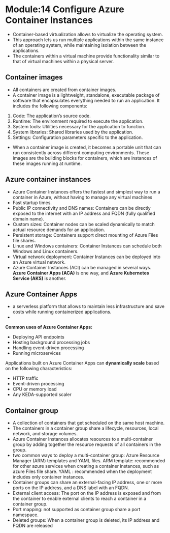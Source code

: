 # Module:14 Configure Azure Container Instances

- Container-based virtualization allows to virtualize the operating system.
- This approach lets us run multiple applications within the same instance of an operating system, while maintaining isolation between the applications.
- The containers within a virtual machine provide functionality similar to that of virtual machines within a physical server.


## Container images

- All containers are created from container images.
- A container image is a lightweight, standalone, executable package of software that encapsulates everything needed to run an application. It includes the following components:
1. Code: The application’s source code.
2. Runtime: The environment required to execute the application.
3. System tools: Utilities necessary for the application to function.
4. System libraries: Shared libraries used by the application.
5. Settings: Configuration parameters specific to the application.

- When a container image is created, it becomes a portable unit that can run consistently across different computing environments. These images are the building blocks for containers, which are instances of these images running at runtime.

## Azure container instances

- Azure Container Instances offers the fastest and simplest way to run a container in Azure, without having to manage any virtual machines
- Fast startup times.
- Public IP connectivity and DNS names: Containers can be directly exposed to the internet with an IP address and FQDN (fully qualified domain name).
- Custom sizes: Container nodes can be scaled dynamically to match actual resource demands for an application.
- Persistent storage: Containers support direct mounting of Azure Files file shares.
- Linux and Windows containers: Container Instances can schedule both Windows and Linux containers.
- Virtual network deployment: Container Instances can be deployed into an Azure virtual network.
- Azure Container Instances (ACI) can be managed in several ways. __Azure Container Apps (ACA)__ is one way, and __Azure Kubernetes Service (AKS)__ is another.

## Azure Container Apps 

- a serverless platform that allows  to maintain less infrastructure and save costs while running containerized applications.
- 

__Common uses of Azure Container Apps:__

- Deploying API endpoints
- Hosting background processing jobs
- Handling event-driven processing
- Running microservices

Applications built on Azure Container Apps can __dynamically scale__ based on the following characteristics:

- HTTP traffic
- Event-driven processing
- CPU or memory load
- Any KEDA-supported scaler



## Container group

- A collection of containers that get scheduled on the same host machine.
- The containers in a container group share a lifecycle, resources, local network, and storage volumes.
- Azure Container Instances allocates resources to a multi-container group by adding together the resource requests of all containers in the group.
- two common ways to deploy a multi-container group: Azure Resource Manager (ARM) templates and YAML files.
     ARM template: recommended for other azure services when creating a container instances, such as azure Files file share.
     YAML : recommended when the deployment includes only container instances.
- Container groups can share an external-facing IP address, one or more ports on the IP address, and a DNS label with an FQDN.
- External client access: The port on the IP address is exposed and from the container to enable external clients to reach a container in a container group.
- Port mapping: not supported as container group share a port namespace.
- Deleted groups: When a container group is deleted, its IP address and FQDN are released

